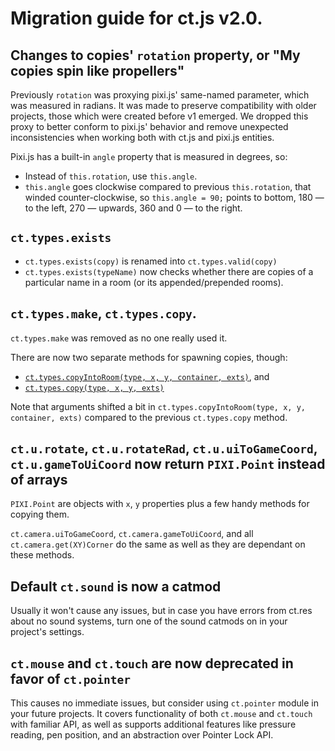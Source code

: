 # Migration guide for ct.js v2.0.

## Changes to copies' `rotation` property, or "My copies spin like propellers"

Previously `rotation` was proxying pixi.js' same-named parameter, which was measured in radians. It was made to preserve compatibility with older projects, those which were created before v1 emerged. We dropped this proxy to better conform to pixi.js' behavior and remove unexpected inconsistencies when working both with ct.js and pixi.js entities.

Pixi.js has a built-in `angle` property that is measured in degrees, so:

* Instead of `this.rotation`, use `this.angle`.
* `this.angle` goes clockwise compared to previous `this.rotation`, that winded counter-clockwise, so `this.angle = 90;` points to bottom, 180 — to the left, 270 — upwards, 360 and 0 — to the right.

## `ct.types.exists`

* `ct.types.exists(copy)` is renamed into `ct.types.valid(copy)`
* `ct.types.exists(typeName)` now checks whether there are copies of a particular name in a room (or its appended/prepended rooms).

## `ct.types.make`, `ct.types.copy`.

`ct.types.make` was removed as no one really used it.

There are now two separate methods for spawning copies, though:

* [`ct.types.copyIntoRoom(type, x, y, container, exts)`](), and
* [`ct.types.copy(type, x, y, exts)`]()

Note that arguments shifted a bit in `ct.types.copyIntoRoom(type, x, y, container, exts)` compared to the previous `ct.types.copy` method.

## `ct.u.rotate`, `ct.u.rotateRad`, `ct.u.uiToGameCoord`, `ct.u.gameToUiCoord` now return `PIXI.Point` instead of arrays

`PIXI.Point` are objects with `x`, `y` properties plus a few handy methods for copying them.

`ct.camera.uiToGameCoord`, `ct.camera.gameToUiCoord`, and all `ct.camera.get(XY)Corner` do the same as well as they are dependant on these methods.

## Default `ct.sound` is now a catmod

Usually it won't cause any issues, but in case you have errors from ct.res about no sound systems, turn one of the sound catmods on in your project's settings.

## `ct.mouse` and `ct.touch` are now deprecated in favor of `ct.pointer`

This causes no immediate issues, but consider using `ct.pointer` module in your future projects. It covers functionality of both `ct.mouse` and `ct.touch` with familiar API, as well as supports additional features like pressure reading, pen position, and an abstraction over Pointer Lock API.

